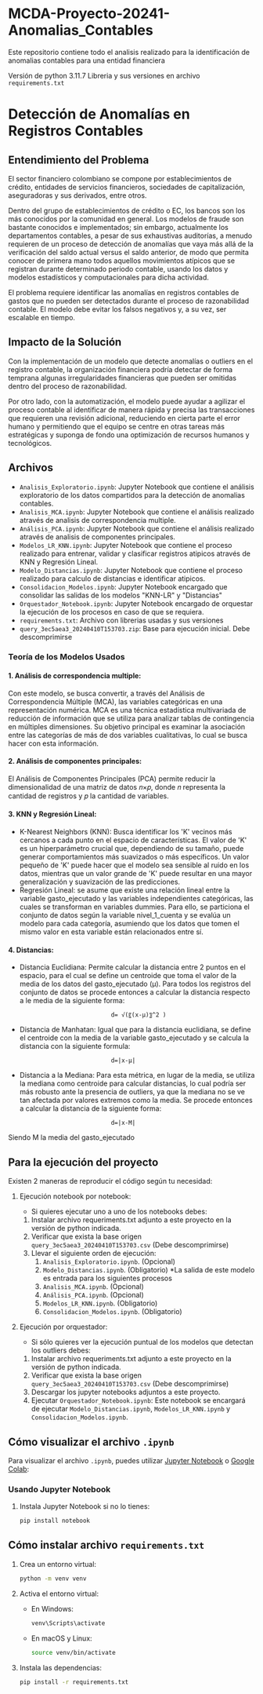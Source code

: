 # MCDA-Proyecto-20241-Anomalias_Contables
Este repositorio contiene todo el analisis realizado para la identificación de anomalias contables para una entidad financiera

Versión de python 3.11.7
Libreria y sus versiones en archivo `requirements.txt`

# Detección de Anomalías en Registros Contables

## Entendimiento del Problema

El sector financiero colombiano se compone por establecimientos de crédito, entidades de servicios financieros, sociedades de capitalización, aseguradoras y sus derivados, entre otros.

Dentro del grupo de establecimientos de crédito o EC, los bancos son los más conocidos por la comunidad en general. Los modelos de fraude son bastante conocidos e implementados; sin embargo, actualmente los departamentos contables, a pesar de sus exhaustivas auditorías, a menudo requieren de un proceso de detección de anomalías que vaya más allá de la verificación del saldo actual versus el saldo anterior, de modo que permita conocer de primera mano todos aquellos movimientos atípicos que se registran durante determinado periodo contable, usando los datos y modelos estadísticos y computacionales para dicha actividad.

El problema requiere identificar las anomalías en registros contables de gastos que no pueden ser detectados durante el proceso de razonabilidad contable. El modelo debe evitar los falsos negativos y, a su vez, ser escalable en tiempo.

## Impacto de la Solución

Con la implementación de un modelo que detecte anomalías o outliers en el registro contable, la organización financiera podría detectar de forma temprana algunas irregularidades financieras que pueden ser omitidas dentro del proceso de razonabilidad.

Por otro lado, con la automatización, el modelo puede ayudar a agilizar el proceso contable al identificar de manera rápida y precisa las transacciones que requieren una revisión adicional, reduciendo en cierta parte el error humano y permitiendo que el equipo se centre en otras tareas más estratégicas y suponga de fondo una optimización de recursos humanos y tecnológicos.


## Archivos

- `Analisis_Exploratorio.ipynb`: Jupyter Notebook que contiene el análisis exploratorio de los datos compartidos para la detección de anomalias contables.
- `Analisis_MCA.ipynb`: Jupyter Notebook que contiene el análisis realizado através de analisis de correspondencia multiple.
- `Análisis_PCA.ipynb`: Jupyter Notebook que contiene el análisis realizado através de analisis de componentes principales.
- `Modelos_LR_KNN.ipynb`: Jupyter Notebook que contiene el proceso realizado para entrenar, validar y clasificar registros atipicos através de KNN y Regresión Lineal.
- `Modelo_Distancias.ipynb`: Jupyter Notebook que contiene el proceso realizado para calculo de distancias e identificar atipicos.
- `Consolidacion_Modelos.ipynb`: Jupyter Notebook encargado que consolidar las salidas de los modelos "KNN-LR" y "Distancias"
- `Orquestador_Notebook.ipynb`: Jupyter Notebook encargado de orquestar la ejecución de los procesos en caso de que se requiera.
- `requirements.txt`: Archivo con librerias usadas y sus versiones
- `query_3ec5aea3_20240410T153703.zip`: Base para ejecución inicial. Debe descomprimirse


### Teoría de los Modelos Usados
#### 1. Análisis de correspondencia multiple:
Con este modelo, se busca convertir, a través del Análisis de Correspondencia Múltiple (MCA), las variables categóricas en una representación numérica. MCA es una técnica estadística multivariada de reducción de información que se utiliza para analizar tablas de contingencia en múltiples dimensiones. Su objetivo principal es examinar la asociación entre las categorías de más de dos variables cualitativas, lo cual se busca hacer con esta información.

#### 2. Análisis de componentes principales:
El Análisis de Componentes Principales (PCA) permite reducir la dimensionalidad de una matriz de datos 𝑛×𝑝, donde 𝑛 representa la cantidad de registros y 𝑝 la cantidad de variables.

#### 3. KNN y Regresión Lineal:
-	K-Nearest Neighbors (KNN): Busca identificar los 'K' vecinos más cercanos a cada punto en el espacio de características. El valor de 'K' es un hiperparámetro crucial que, dependiendo de su tamaño, puede generar comportamientos más suavizados o más específicos. Un valor pequeño de 'K' puede hacer que el modelo sea sensible al ruido en los datos, mientras que un valor grande de 'K' puede resultar en una mayor generalización y suavización de las predicciones.
-	Regresión Lineal: se asume que existe una relación lineal entre la variable gasto_ejecutado y las variables independientes categóricas, las cuales se transforman en variables dummies. Para ello, se particiona el conjunto de datos según la variable nivel_1_cuenta y se evalúa un modelo para cada categoría, asumiendo que los datos que tomen el mismo valor en esta variable están relacionados entre sí.

#### 4. Distancias:

- Distancia Euclidiana: Permite calcular la distancia entre 2 puntos en el espacio, para el cual se define un centroide que toma el valor de la media de los datos del gasto_ejecutado (µ). Para todos los registros del conjunto de datos se procede entonces a calcular la distancia respecto a le media de la siguiente forma:
	
								d= √(〖(x-μ)〗^2 )

- Distancia de Manhatan: Igual que para la distancia euclidiana, se define el centroide con la media de la variable gasto_ejecutado y se calcula la distancia con la siguiente formula:

								d=|x-μ|

- Distancia a la Mediana: Para esta métrica, en lugar de la media, se utiliza la mediana como centroide para calcular distancias, lo cual podría ser más robusto ante la presencia de outliers, ya que la mediana no se ve tan afectada por valores extremos como la media. Se procede entonces a calcular la distancia de la siguiente forma:

								d=|x-Μ|

Siendo Μ la media del gasto_ejecutado

## Para la ejecución del proyecto

Existen 2 maneras de reproducir el código según tu necesidad:

1. Ejecución notebook por notebook:
   - Si quieres ejecutar uno a uno de los notebooks debes:
   1. Instalar archivo requeriments.txt adjunto a este proyecto en la versión de python indicada.
   2. Verificar que exista la base origen `query_3ec5aea3_20240410T153703.csv` (Debe descomprimirse)
   3. Llevar el siguiente orden de ejecución:
      1. `Analisis_Exploratorio.ipynb`. (Opcional)
      2. `Modelo_Distancias.ipynb`. (Obligatorio) *La salida de este modelo es entrada para los siguientes procesos
      3. `Analisis_MCA.ipynb`. (Opcional)
      4. `Análisis_PCA.ipynb`. (Opcional)
      5. `Modelos_LR_KNN.ipynb`. (Obligatorio)
      6. `Consolidacion_Modelos.ipynb`. (Obligatorio)
     
2. Ejecución por orquestador:
   - Si sólo quieres ver la ejecución puntual de los modelos que detectan los outliers debes:
   1. Instalar archivo requeriments.txt adjunto a este proyecto en la versión de python indicada.
   2. Verificar que exista la base origen `query_3ec5aea3_20240410T153703.csv` (Debe descomprimirse)
   3. Descargar los jupyter notebooks adjuntos a este proyecto.
   4. Ejecutar `Orquestador_Notebook.ipynb`: Este notebook se encargará de ejecutar `Modelo_Distancias.ipynb`, `Modelos_LR_KNN.ipynb` y `Consolidacion_Modelos.ipynb`.

## Cómo visualizar el archivo `.ipynb`

Para visualizar el archivo `.ipynb`, puedes utilizar [Jupyter Notebook](https://jupyter.org/) o [Google Colab](https://colab.research.google.com/):

### Usando Jupyter Notebook

1. Instala Jupyter Notebook si no lo tienes:
   ```sh
   pip install notebook
   
## Cómo instalar archivo `requirements.txt`

1. Crea un entorno virtual:
    ```sh
    python -m venv venv
    ```

2. Activa el entorno virtual:

    - En Windows:
        ```sh
        venv\Scripts\activate
        ```

    - En macOS y Linux:
        ```sh
        source venv/bin/activate
        ```

3. Instala las dependencias:
    ```sh
    pip install -r requirements.txt
    ```

